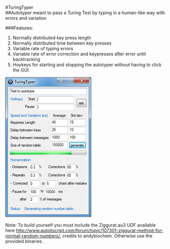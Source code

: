 #TuringTyper   
##Autotyper meant to pass a Turing Test by typing in a human-like way with errors and variation   
      
###Features:      
 1. Normally distributed key press length   
 2. Normally distributed time between key presses   
 3. Variable rate of typing errors   
 4. Variable rate of error correction and keypresses after error until backtracking   
 5. Hoykeys for starting and stopping the autotyper without having to click the GUI   
   
  
    
![Screenshot](/demos/GUI.png?raw=true)

   
Note: To build yourself you must include the Ziggurat.au3 UDF available here http://www.autoitscript.com/forum/topic/107301-ziggurat-method-for-normal-random-numbers/, credits to andybiochem.  Otherwise use the provided binaries.   